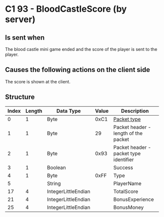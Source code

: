 # C1 93 - BloodCastleScore (by server)

## Is sent when

The blood castle mini game ended and the score of the player is sent to the player.

## Causes the following actions on the client side

The score is shown at the client.

## Structure

| Index | Length | Data Type | Value | Description |
|-------|--------|-----------|-------|-------------|
| 0 | 1 |   Byte   | 0xC1  | [Packet type](PacketTypes.md) |
| 1 | 1 |    Byte   |   29   | Packet header - length of the packet |
| 2 | 1 |    Byte   | 0x93  | Packet header - packet type identifier |
| 3 | 1 | Boolean |  | Success |
| 4 | 1 | Byte | 0xFF | Type |
| 5 |  | String |  | PlayerName |
| 17 | 4 | IntegerLittleEndian |  | TotalScore |
| 21 | 4 | IntegerLittleEndian |  | BonusExperience |
| 25 | 4 | IntegerLittleEndian |  | BonusMoney |